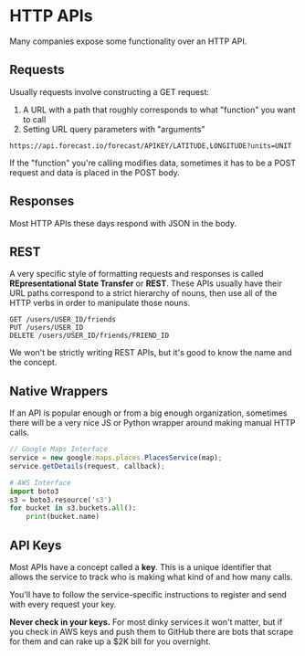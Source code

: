 # HTTP APIs

Many companies expose some functionality over an HTTP API.

## Requests

Usually requests involve constructing a GET request:

1. A URL with a path that roughly corresponds to what "function" you want to call
1. Setting URL query parameters with "arguments"

```
https://api.forecast.io/forecast/APIKEY/LATITUDE,LONGITUDE?units=UNIT
```

If the "function" you're calling modifies data, sometimes it has to be a POST request and data is placed in the POST body.

## Responses

Most HTTP APIs these days respond with JSON in the body.

## REST

A very specific style of formatting requests and responses is called **REpresentational State Transfer** or **REST**.
These APIs usually have their URL paths correspond to a strict hierarchy of nouns, then use all of the HTTP verbs in order to manipulate those nouns.

```
GET /users/USER_ID/friends
PUT /users/USER_ID
DELETE /users/USER_ID/friends/FRIEND_ID
```

We won't be strictly writing REST APIs, but it's good to know the name and the concept.

## Native Wrappers

If an API is popular enough or from a big enough organization, sometimes there will be a very nice JS or Python wrapper around making manual HTTP calls.

```js
// Google Maps Interface
service = new google.maps.places.PlacesService(map);
service.getDetails(request, callback);
```

```py
# AWS Interface
import boto3
s3 = boto3.resource('s3')
for bucket in s3.buckets.all():
    print(bucket.name)
```

## API Keys

Most APIs have a concept called a **key**.
This is a unique identifier that allows the service to track who is making what kind of and how many calls.

You'll have to follow the service-specific instructions to register and send with every request your key.

**Never check in your keys.**
For most dinky services it won't matter, but if you check in AWS keys and push them to GitHub there are bots that scrape for them and can rake up a $2K bill for you overnight.
